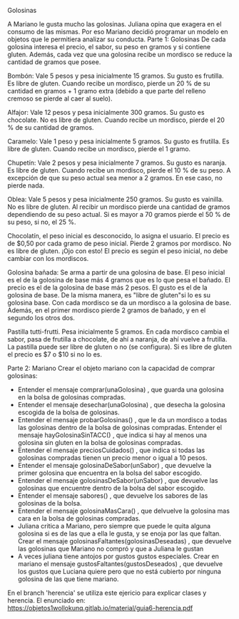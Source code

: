 Golosinas

A Mariano le gusta mucho las golosinas. Juliana opina que exagera en el consumo de
las mismas. Por eso Mariano decidió programar un modelo en objetos que le permitiera
analizar su conducta.
Parte 1: Golosinas
De cada golosina interesa el precio, el sabor, su peso en gramos y si contiene gluten.
Además, cada vez que una golosina recibe un mordisco se reduce la cantidad de gramos
que posee.

Bombón: Vale 5 pesos y pesa inicialmente 15 gramos. Su gusto es frutilla. Es libre
de gluten. Cuando recibe un mordisco, pierde un 20 % de su cantidad en gramos +
1 gramo extra (debido a que parte del relleno cremoso se pierde al caer al suelo).

Alfajor: Vale 12 pesos y pesa inicialmente 300 gramos. Su gusto es chocolate. No
es libre de gluten. Cuando recibe un mordisco, pierde el 20 % de su cantidad de
gramos.

Caramelo: Vale 1 peso y pesa inicialmente 5 gramos. Su gusto es frutilla. Es libre
de gluten. Cuando recibe un mordisco, pierde el 1 gramo.

Chupetín: Vale 2 pesos y pesa inicialmente 7 gramos. Su gusto es naranja. Es libre
de gluten. Cuando recibe un mordisco, pierde el 10 % de su peso. A excepción de
que su peso actual sea menor a 2 gramos. En ese caso, no pierde nada.

Oblea: Vale 5 pesos y pesa inicialmente 250 gramos. Su gusto es vainilla. No es
libre de gluten. Al recibir un mordisco pierde una cantidad de gramos dependiendo
de su peso actual. Si es mayor a 70 gramos pierde el 50 % de su peso, si no, el
25 %.

Chocolatín, el peso inicial es desconocido, lo asigna el usuario. El precio es de
$0,50 por cada gramo de peso inicial. Pierde 2 gramos por mordisco. No es libre
de gluten. ¡Ojo con esto! El precio es según el peso inicial, no debe cambiar con
los mordiscos.

Golosina bañada: Se arma a partir de una golosina de base. El peso inicial es el de
la golosina de base más 4 gramos que es lo que pesa el bañado. El precio es el de
la golosina de base más 2 pesos. El gusto es el de la golosina de base. De la misma
manera, es "libre de gluten"si lo es su golosina base. Con cada mordisco se da un
mordisco a la golosina de base. Además, en el primer mordisco pierde 2 gramos de
bañado, y en el segundo los otros dos.

Pastilla tutti-frutti. Pesa inicialmente 5 gramos. En cada mordisco cambia el sabor,
pasa de frutilla a chocolate, de ahí a naranja, de ahí vuelve a frutilla. La pastilla
puede ser libre de gluten o no (se configura). Si es libre de gluten el precio es $7
o $10 si no lo es.

Parte 2: Mariano
Crear el objeto mariano con la capacidad de comprar golosinas:
* Entender el mensaje comprar(unaGolosina) , que guarda una golosina en la bolsa
de golosinas compradas.
* Entender el mensaje desechar(unaGolosina) , que desecha la golosina escogida de
la bolsa de golosinas.
* Entender el mensaje probarGolosinas() , que le da un mordisco a todas las golosinas
dentro de la bolsa de golosinas compradas.
Entender el mensaje hayGolosinaSinTACC() , que indica si hay al menos una golosina
sin gluten en la bolsa de golosinas compradas.
* Entender el mensaje preciosCuidados() , que indica si todas las golosinas compradas
tienen un precio menor o igual a 10 pesos.
* Entender el mensaje golosinaDeSabor(unSabor) , que devuelve la primer golosina
que encuentra en la bolsa del sabor escogido.
* Entender el mensaje golosinasDeSabor(unSabor) , que devuelve las golosinas que
encuentre dentro de la bolsa del sabor escogido.
* Entender el mensaje sabores() , que devuelve los sabores de las golosinas de la
bolsa.
* Entender el mensaje golosinaMasCara() , que delvuelve la golosina mas cara en la
bolsa de golosinas compradas.
* Juliana critica a Mariano, pero siempre que puede le quita alguna golosina si
es de las que a ella le gusta, y se enoja por las que faltan. Crear el mensaje
golosinasFaltantes(golosinasDeseadas) , que devuelve las golosinas que Mariano
no compró y que a Juliana le gustan
* A veces juliana tiene antojos por gustos gustos especiales. Crear en mariano el mensaje
gustosFaltantes(gustosDeseados) , que devuelve los gustos que Luciana quiere 
pero que no está cubierto por ninguna golosina de las que tiene mariano.

En el branch 'herencia' se utiliza este ejericio para explicar clases y herencia. El enunciado en:
https://objetos1wollokunq.gitlab.io/material/guia6-herencia.pdf

